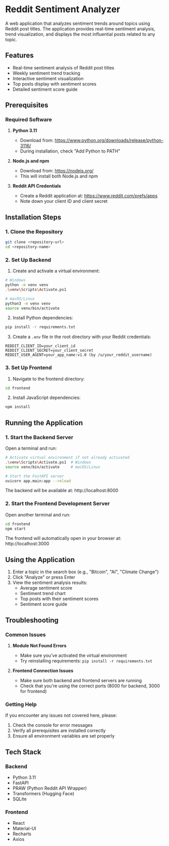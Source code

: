 # Reddit Sentiment Analyzer

A web application that analyzes sentiment trends around topics using Reddit post titles. The application provides real-time sentiment analysis, trend visualization, and displays the most influential posts related to any topic.

## Features
- Real-time sentiment analysis of Reddit post titles
- Weekly sentiment trend tracking
- Interactive sentiment visualization
- Top posts display with sentiment scores
- Detailed sentiment score guide

## Prerequisites

### Required Software
1. **Python 3.11**
   - Download from: https://www.python.org/downloads/release/python-3116/
   - During installation, check "Add Python to PATH"

2. **Node.js and npm**
   - Download from: https://nodejs.org/
   - This will install both Node.js and npm

3. **Reddit API Credentials**
   - Create a Reddit application at: https://www.reddit.com/prefs/apps
   - Note down your client ID and client secret

## Installation Steps

### 1. Clone the Repository
```bash
git clone <repository-url>
cd <repository-name>
```

### 2. Set Up Backend

1. Create and activate a virtual environment:
```bash
# Windows
python -m venv venv
.\venv\Scripts\Activate.ps1

# macOS/Linux
python3 -m venv venv
source venv/bin/activate
```

2. Install Python dependencies:
```bash
pip install -r requirements.txt
```

3. Create a `.env` file in the root directory with your Reddit credentials:
```
REDDIT_CLIENT_ID=your_client_id
REDDIT_CLIENT_SECRET=your_client_secret
REDDIT_USER_AGENT=your_app_name:v1.0 (by /u/your_reddit_username)
```

### 3. Set Up Frontend

1. Navigate to the frontend directory:
```bash
cd frontend
```

2. Install JavaScript dependencies:
```bash
npm install
```

## Running the Application

### 1. Start the Backend Server
Open a terminal and run:
```bash
# Activate virtual environment if not already activated
.\venv\Scripts\Activate.ps1  # Windows
source venv/bin/activate     # macOS/Linux

# Start the FastAPI server
uvicorn app.main:app --reload
```
The backend will be available at: http://localhost:8000

### 2. Start the Frontend Development Server
Open another terminal and run:
```bash
cd frontend
npm start
```
The frontend will automatically open in your browser at: http://localhost:3000

## Using the Application

1. Enter a topic in the search box (e.g., "Bitcoin", "AI", "Climate Change")
2. Click "Analyze" or press Enter
3. View the sentiment analysis results:
   - Average sentiment score
   - Sentiment trend chart
   - Top posts with their sentiment scores
   - Sentiment score guide

## Troubleshooting

### Common Issues

1. **Module Not Found Errors**
   - Make sure you've activated the virtual environment
   - Try reinstalling requirements: `pip install -r requirements.txt`

2. **Frontend Connection Issues**
   - Make sure both backend and frontend servers are running
   - Check that you're using the correct ports (8000 for backend, 3000 for frontend)

### Getting Help
If you encounter any issues not covered here, please:
1. Check the console for error messages
2. Verify all prerequisites are installed correctly
3. Ensure all environment variables are set properly

## Tech Stack

### Backend
- Python 3.11
- FastAPI
- PRAW (Python Reddit API Wrapper)
- Transformers (Hugging Face)
- SQLite

### Frontend
- React
- Material-UI
- Recharts
- Axios

